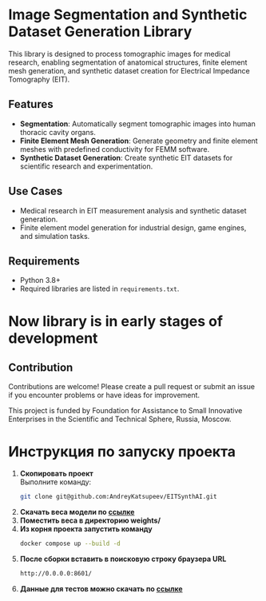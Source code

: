 # Image Segmentation and Synthetic Dataset Generation Library  

This library is designed to process tomographic images for medical research, enabling segmentation of anatomical structures, finite element mesh generation, and synthetic dataset creation for Electrical Impedance Tomography (EIT).  

## Features  
- **Segmentation**: Automatically segment tomographic images into human thoracic cavity organs.  
- **Finite Element Mesh Generation**: Generate geometry and finite element meshes with predefined conductivity for FEMM software.  
- **Synthetic Dataset Generation**: Create synthetic EIT datasets for scientific research and experimentation.  

## Use Cases  
- Medical research in EIT measurement analysis and synthetic dataset generation.  
- Finite element model generation for industrial design, game engines, and simulation tasks.  

## Requirements  
- Python 3.8+  
- Required libraries are listed in `requirements.txt`.

# Now library is in early stages of development


## Contribution

Contributions are welcome! Please create a pull request or submit an issue if you encounter problems or have ideas for improvement.

This project is funded by Foundation for Assistance to Small Innovative Enterprises in the Scientific and Technical Sphere, Russia, Moscow.

# Инструкция по запуску проекта

1. **Скопировать проект**  
   Выполните команду:  
   ```bash
   git clone git@github.com:AndreyKatsupeev/EITSynthAI.git
   
2. **Скачать веса модели по [ссылке](https://github.com/user/repo/blob/branch/other_file.md)**
3. **Поместить веса в директорию weights/**
4. **Из корня проекта запустить команду**
   ```bash
   docker compose up --build -d
5. **После сборки вставить в поисковую строку браузера URL**
   ```bash
   http://0.0.0.0:8601/

6. **Данные для тестов можно скачать по [ссылке](https://disk.yandex.ru/d/umV5bwXXuZrciw)**
